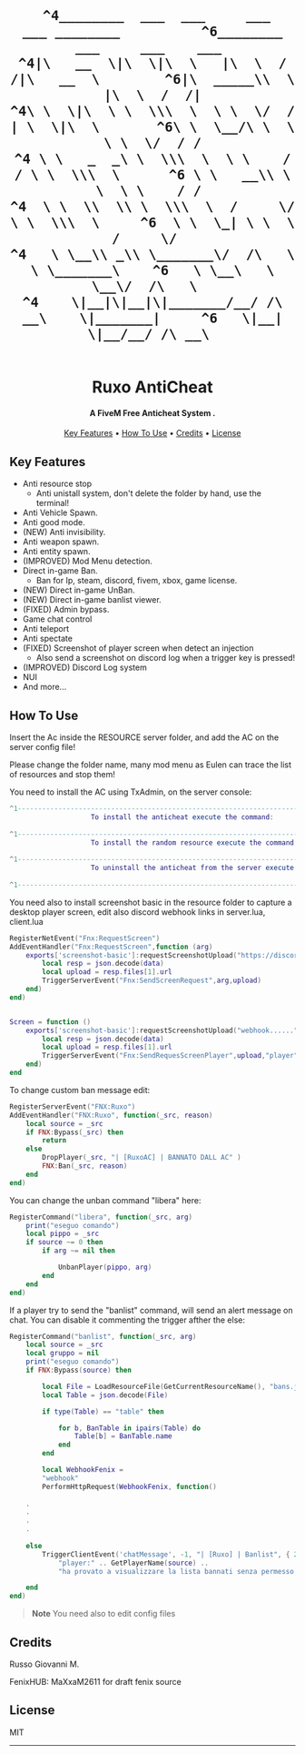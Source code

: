 <h1 align="center">
  <br>






                                             
     ^4________  ___  ___     ___    ___ ________          ^6________ ___     ___    ___ 
    ^4|\   __  \|\  \|\  \   |\  \  /  /|\   __  \        ^6|\  _____\\  \   |\  \  /  /|
    ^4\ \  \|\  \ \  \\\  \  \ \  \/  / | \  \|\  \       ^6\ \  \__/\ \  \  \ \  \/  / /
    ^4 \ \   _  _\ \  \\\  \  \ \    / / \ \  \\\  \      ^6 \ \   __\\ \  \  \ \    / / 
    ^4  \ \  \\  \\ \  \\\  \  /     \/   \ \  \\\  \     ^6  \ \  \_| \ \  \  /     \/  
    ^4   \ \__\\ _\\ \_______\/  /\   \    \ \_______\    ^6   \ \__\   \ \__\/  /\   \  
    ^4    \|__|\|__|\|_______/__/ /\ __\    \|_______|     ^6   \|__|    \|__/__/ /\ __\ 

                                   
                                  
                                  
                                  


           
                           
  <br>
  Ruxo AntiCheat
  <br>
</h1>

<h4 align="center">A FiveM Free Anticheat System
.</h4>


<p align="center">
  <a href="#key-features">Key Features</a> •
  <a href="#how-to-use">How To Use</a> •
  <a href="#credits">Credits</a> •
  <a href="#license">License</a>
</p>


## Key Features

* Anti resource stop
  - Anti unistall system, don't delete the folder by hand, use the terminal!
* Anti Vehicle Spawn. 
* Anti good mode.
* (NEW) Anti invisibility.
* Anti weapon spawn.
* Anti entity spawn.
* (IMPROVED) Mod Menu detection.
* Direct in-game Ban.
  - Ban for Ip, steam, discord, fivem, xbox, game license.
* (NEW) Direct in-game UnBan.
* (NEW) Direct in-game banlist viewer.
* (FIXED) Admin bypass.
* Game chat control
* Anti teleport
* Anti spectate
* (FIXED) Screenshot of player screen when detect an injection
  - Also send a screenshot on discord log when a trigger key is pressed!
* (IMPROVED) Discord Log system
* NUI
* And more...

## How To Use

Insert the Ac inside the RESOURCE server folder, and add the AC on the server config file!

Please change the folder name, many mod menu as Eulen can trace the list of resources and stop them!

You need to install the AC using TxAdmin, on the server console:

```lua
^1------------------------------------------------------------------------------------------------------------------------^0
                    To install the anticheat execute the command:                       ^2FenixAC install^0
    
^1------------------------------------------------------------------------------------------------------------------------^0
                    To install the random resource execute the command:                 ^2FenixAC installrandom^0
    
^1------------------------------------------------------------------------------------------------------------------------^0
                    To uninstall the anticheat from the server execute the command:     ^2FenixAC uninstall^0
    
^1------------------------------------------------------------------------------------------------------------------------^0
```

You need also to install screenshot basic in the resource folder to capture a desktop player screen, edit also discord webhook links in server.lua, client.lua 

```lua
RegisterNetEvent("Fnx:RequestScreen")
AddEventHandler("Fnx:RequestScreen",function (arg)
    exports['screenshot-basic']:requestScreenshotUpload("https://discord.com/api/webhooks/..........", 'files[]', function(data)
        local resp = json.decode(data)
        local upload = resp.files[1].url
        TriggerServerEvent("Fnx:SendScreenRequest",arg,upload)
    end)
end)


Screen = function ()
    exports['screenshot-basic']:requestScreenshotUpload("webhook......", 'files[]', function(data)
		local resp = json.decode(data)
		local upload = resp.files[1].url
	    TriggerServerEvent("Fnx:SendRequesScreenPlayer",upload,"player")
	end)
end

```

To change custom ban message edit:
```lua
RegisterServerEvent("FNX:Ruxo")
AddEventHandler("FNX:Ruxo", function(_src, reason)
	local source = _src
	if FNX:Bypass(_src) then
		return
	else	
		DropPlayer(_src, "| [RuxoAC] | BANNATO DALL AC" )
		FNX:Ban(_src, reason)
	end
end)
```
You can change the unban command "libera" here:

```lua
RegisterCommand("libera", function(_src, arg)
	print("eseguo comando")
	local pippo = _src
	if source ~= 0 then
		if arg ~= nil then

			UnbanPlayer(pippo, arg)
		end
	end
end)
```
If a player try to send the "banlist" command, will send an alert message on chat. You can disable it commenting the trigger afther the else:

```lua
RegisterCommand("banlist", function(_src, arg)
	local source = _src
	local gruppo = nil
	print("eseguo comando")
	if FNX:Bypass(source) then

		local File = LoadResourceFile(GetCurrentResourceName(), "bans.json")
		local Table = json.decode(File)

		if type(Table) == "table" then

			for b, BanTable in ipairs(Table) do
				Table[b] = BanTable.name
			end
		end

		local WebhookFenix =
		"webhook"
		PerformHttpRequest(WebhookFenix, function()
    
    .
    .
    .
    .
    
	else
		TriggerClientEvent('chatMessage', -1, "| [Ruxo] | Banlist", { 255, 122, 46 },
			"player:" .. GetPlayerName(source) ..
			"ha provato a visualizzare la lista bannati senza permesso ID player: " .. source .. "^0")

	end
end)
```

> **Note**
> You need also to edit config files


## Credits

Russo Giovanni M.

FenixHUB: MaXxaM2611 for draft fenix source

## License

MIT

---

